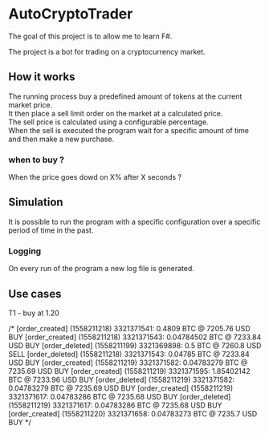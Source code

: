 # AutoCryptoTrader

The goal of this project is to allow me to learn F#.  
   
The project is a bot for trading on a cryptocurrency market.

## How it works

The running process buy a predefined amount of tokens at the current market price.  
It then place a sell limit order on the market at a calculated price.  
The sell price is calculated using a configurable percentage.  
When the sell is executed the program wait for a specific amount of time and then make a new purchase.  

### when to buy ?

When the price goes dowd on X% after X seconds ?

## Simulation

It is possible to run the program with a specific configuration over a specific period of time in the past.  


### Logging  
On every run of the program a new log file is generated.  


## Use cases

T1 - buy at 1.20  



/*
[order_created] (1558211218) 3321371541: 0.4809 BTC @ 7205.76 USD BUY
[order_created] (1558211218) 3321371543: 0.04784502 BTC @ 7233.84 USD BUY
[order_deleted] (1558211199) 3321369898: 0.5 BTC @ 7260.8 USD SELL
[order_deleted] (1558211218) 3321371543: 0.04785 BTC @ 7233.84 USD BUY
[order_created] (1558211219) 3321371582: 0.04783279 BTC @ 7235.69 USD BUY
[order_created] (1558211219) 3321371595: 1.85402142 BTC @ 7233.96 USD BUY
[order_deleted] (1558211219) 3321371582: 0.04783279 BTC @ 7235.69 USD BUY
[order_created] (1558211219) 3321371617: 0.04783286 BTC @ 7235.68 USD BUY
[order_deleted] (1558211219) 3321371617: 0.04783286 BTC @ 7235.68 USD BUY
[order_created] (1558211220) 3321371658: 0.04783273 BTC @ 7235.7 USD BUY
*/